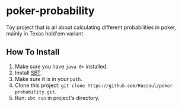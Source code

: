 # poker-probability
Toy project that is all about calculating different probabilities in poker, mainly in Texas hold'em variant

## How To Install
1. Make sure you have `java 8+` installed.  
2. Install [SBT](https://www.scala-sbt.org).  
3. Make sure it is in your `path`.  
4. Clone this project: `git clone https://github.com/Russoul/poker-probability.git`.  
5. Run: `sbt run` in project's directory.  
